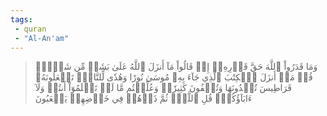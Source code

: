 ```yaml
---
tags: 
 - quran 
 - "Al-An'am"
---
```


> وَمَا قَدَرُواْ ٱللَّهَ حَقَّ قَدۡرِهِۦٓ إِذۡ قَالُواْ مَآ أَنزَلَ ٱللَّهُ عَلَىٰ بَشَرٖ مِّن شَيۡءٖۗ قُلۡ مَنۡ أَنزَلَ ٱلۡكِتَٰبَ ٱلَّذِي جَآءَ بِهِۦ مُوسَىٰ نُورٗا وَهُدٗى لِّلنَّاسِۖ تَجۡعَلُونَهُۥ قَرَاطِيسَ تُبۡدُونَهَا وَتُخۡفُونَ كَثِيرٗاۖ وَعُلِّمۡتُم مَّا لَمۡ تَعۡلَمُوٓاْ أَنتُمۡ وَلَآ ءَابَآؤُكُمۡۖ قُلِ ٱللَّهُۖ ثُمَّ ذَرۡهُمۡ فِي خَوۡضِهِمۡ يَلۡعَبُونَ
